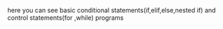 here you can see basic conditional statements(if,elif,else,nested if)
and control statements(for ,while) programs
